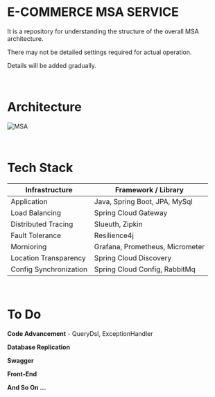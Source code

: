 # E-COMMERCE MSA SERVICE
It is a repository for understanding the structure of the overall MSA architecture. 

There may not be detailed settings required for actual operation.

Details will be added gradually.

</br>

# Architecture

![MSA](https://user-images.githubusercontent.com/80642154/174482377-68c31e31-57bf-4394-9204-d62c0724ee82.PNG)

</br>

# Tech Stack

| Infrastructure | Framework / Library |
| --- | --- |
| Application | Java, Spring Boot, JPA, MySql |
| Load Balancing | Spring Cloud Gateway |
| Distributed Tracing | Slueuth, Zipkin |
| Fault Tolerance | Resilience4j |
| Mornioring | Grafana, Prometheus, Micrometer |
| Location Transparency | Spring Cloud Discovery |
| Config Synchronization | Spring Cloud Config, RabbitMq |

</br>

# To Do

**Code Advancement** - QueryDsl, ExceptionHandler

**Database Replication**

**Swagger**

**Front-End**

**And So On ...**
